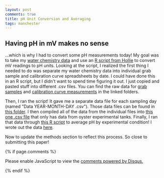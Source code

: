 ```yaml
---
layout: post
comments: true
title: pH Unit Conversion and Averaging
tags: manchester
---
```


## Having pH in mV makes no sense

...which is why I had to convert some pH measurements today! My goal was to take my [water chemistry data](https://github.com/RobertsLab/project-oyster-oa/blob/master/data/Manchester/Water-Chemistry-Data/2018-04-30-pH-Calculations/2018-04-30-Manchester-Water-Chemistry-Data.xlsx) and use an [R script from Hollie](https://github.com/RobertsLab/project-oyster-oa/blob/master/data/Manchester/Water-Chemistry-Data/2018-04-30-pH-Calculations/2018-04-30-pH-Data-mV-Conversion.R) to convert mV readings to pH units. Looking at the script, I realized the first thing I needed to do was separate my water chemistry data into individual grab sample and calibration curve spreadsheets by date. I could have done this in an R script, but I didn't want to spend time figuring it out. I just copied and pasted stuff into different .csv files. You can find the raw data for [grab samples](https://github.com/RobertsLab/project-oyster-oa/tree/master/data/Manchester/Water-Chemistry-Data/2018-04-30-pH-Calculations/2018-04-30-Grab-Samples) and [calibration curve measurements](https://github.com/RobertsLab/project-oyster-oa/tree/master/data/Manchester/Water-Chemistry-Data/2018-04-30-pH-Calculations/2018-04-30-Calibration-Measurements) in the linked folders.

Then, I ran the script! It gave me a separate data file for each sampling day (named "Data YEAR-MONTH-DAY .csv"). Those data files can be found in [this folder](https://github.com/RobertsLab/project-oyster-oa/tree/master/data/Manchester/Water-Chemistry-Data/2018-04-30-pH-Calculations). I then compiled all of the data from the individual files into [this one .csv file](https://github.com/RobertsLab/project-oyster-oa/blob/master/data/Manchester/Water-Chemistry-Data/2018-04-30-pH-Calculations/2018-04-30-pH-Discrete-Samples-by-Tank.csv) that only has data from oyster experimental tanks. Finally, I ran that data through [this R script](https://github.com/RobertsLab/project-oyster-oa/blob/master/data/Manchester/Water-Chemistry-Data/2018-04-30-pH-Calculations/2018-04-30-pH-Average-Calculations.R) to average pH by experimental condition! I wrote out the data [here](https://github.com/RobertsLab/project-oyster-oa/blob/master/data/Manchester/Water-Chemistry-Data/2018-04-30-pH-Calculations/2018-04-30-Average-pH.csv).

Now to update the methods section to reflect this process. So close to submitting this paper!

{% if page.comments %}

<div id="disqus_thread"></div>
<script>

/**
*  RECOMMENDED CONFIGURATION VARIABLES: EDIT AND UNCOMMENT THE SECTION BELOW TO INSERT DYNAMIC VALUES FROM YOUR PLATFORM OR CMS.
*  LEARN WHY DEFINING THESE VARIABLES IS IMPORTANT: https://disqus.com/admin/universalcode/#configuration-variables*/
/*
var disqus_config = function () {
this.page.url = PAGE_URL;  // Replace PAGE_URL with your page's canonical URL variable
this.page.identifier = PAGE_IDENTIFIER; // Replace PAGE_IDENTIFIER with your page's unique identifier variable
};
*/
(function() { // DON'T EDIT BELOW THIS LINE
var d = document, s = d.createElement('script');
s.src = 'https://the-responsible-grad-student.disqus.com/embed.js';
s.setAttribute('data-timestamp', +new Date());
(d.head || d.body).appendChild(s);
})();
</script>
<noscript>Please enable JavaScript to view the <a href="https://disqus.com/?ref_noscript">comments powered by Disqus.</a></noscript>

{% endif %}

<script id="dsq-count-scr" src="//the-responsible-grad-student.disqus.com/count.js" async></script>
